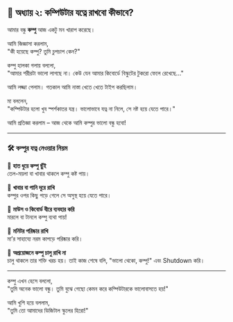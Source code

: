 ## 🧽 অধ্যায় ২: কম্পিউটার যত্নে রাখবো কীভাবে?

আমার বন্ধু **কম্পু** আজ একটু মন খারাপ করেছে।

আমি জিজ্ঞাসা করলাম,  
"কী হয়েছে কম্পু? তুমি চুপচাপ কেন?"

কম্পু হালকা গলায় বললো,  
"আমার শরীরটা ভালো লাগছে না। কেউ যেন আমার কিবোর্ডে বিস্কুটের টুকরো ফেলে রেখেছে…"

আমি লজ্জা পেলাম। গতকাল আমি নাস্তা খেতে খেতে টাইপ করছিলাম।

মা বললেন,  
"কম্পিউটার হলো খুব স্পর্শকাতর যন্ত্র। ভালোভাবে যত্ন না নিলে, সে নষ্ট হয়ে যেতে পারে।"

আমি প্রতিজ্ঞা করলাম – আজ থেকে আমি কম্পুর ভালো বন্ধু হবো!

---

### 🛠️ কম্পুর যত্ন নেওয়ার নিয়ম

🔹 **হাত ধুয়ে কম্পু ছুঁই**  
তেল-ময়লা বা খাবার থাকলে কম্পু কষ্ট পায়।

🔹 **খাবার বা পানি দূরে রাখি**  
কম্পুর ওপর কিছু পড়ে গেলে সে অসুস্থ হয়ে যেতে পারে।

🔹 **মাউস ও কিবোর্ড ধীরে ব্যবহার করি**  
মারলে বা টানলে কম্পু ব্যথা পায়!

🔹 **মনিটর পরিষ্কার রাখি**  
মা’র সাহায্যে নরম কাপড়ে পরিষ্কার করি।

🔹 **অপ্রয়োজনে কম্পু চালু রাখি না**  
চালু থাকলে তার শক্তি খরচ হয়। তাই কাজ শেষে বলি, "ভালো থেকো, কম্পু!" এবং Shutdown করি।

---

কম্পু এখন হেসে বললো,  
"তুমি অনেক ভালো বন্ধু। তুমি বুঝে গেছো কেমন করে কম্পিউটারকে ভালোবাসতে হয়!"

আমি খুশি হয়ে বললাম,  
"তুমি তো আমাদের ডিজিটাল স্কুলের হিরো!"

